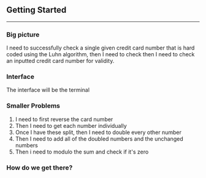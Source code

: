 ## Getting Started
---
### Big picture
I need to successfully check a single given credit card number that is hard coded using the Luhn algorithm, then I need to check then I need to check an inputted credit card number for validity.

### Interface
The interface will be the terminal

### Smaller Problems

1. I need to first reverse the card number
2. Then I need to get each number individually
3. Once I have these split, then I need to double every other number
4. Then I need to add all of the doubled numbers and the unchanged numbers
5. Then i need to modulo the sum and check if it's zero

### How do we get there?


